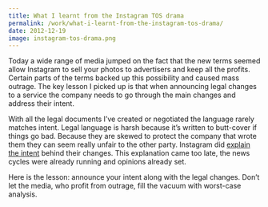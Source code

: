 ```yaml
---
title: What I learnt from the Instagram TOS drama
permalink: /work/what-i-learnt-from-the-instagram-tos-drama/
date: 2012-12-19
image: instagram-tos-drama.png
---
```

Today a wide range of media jumped on the fact that the new terms seemed allow Instagram to sell your photos to advertisers and keep all the profits. Certain parts of the terms backed up this possibility and caused mass outrage. The key lesson I picked up is that when announcing legal changes to a service the company needs to go through the main changes and address their intent.

With all the legal documents I’ve created or negotiated the language rarely matches intent. Legal language is harsh because it’s written to butt-cover if things go bad. Because they are skewed to protect the company that wrote them they can seem really unfair to the other party. Instagram did <a href="http://blog.instagram.com/post/38252135408/thank-you-and-were-listening" target="_blank">explain the intent</a> behind their changes. This explanation came too late, the news cycles were already running and opinions already set.

Here is the lesson: announce your intent along with the legal changes. Don’t let the media, who profit from outrage, fill the vacuum with worst-case analysis.